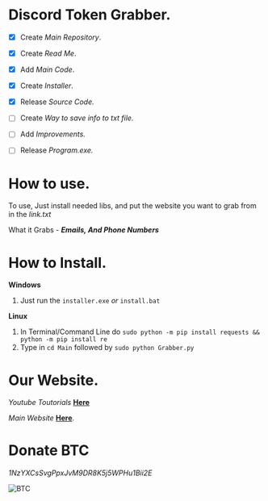 # Discord Token Grabber.

- [x] Create *Main Repository*.
- [x] Create *Read Me*.
- [x] Add *Main Code*.
- [x] Create *Installer*.
- [x] Release *Source Code.*
- [ ] Create *Way to save info to txt file.*
- [ ] Add *Improvements.*
- [ ] Release *Program.exe.*


# How to use.
To use, Just install needed libs, and put the website you want to grab from in the *link.txt*

What it Grabs - ***Emails, And Phone Numbers***


# How to Install.

**Windows**

1) Just run the `installer.exe` *or* `install.bat`

**Linux**

1) In Terminal/Command Line do `sudo python -m pip install requests && python -m pip install re`
2) Type in `cd Main` followed by `sudo python Grabber.py`

# Our Website.

*Youtube Toutorials* [__Here__](https://www.youtube.com/c/LucifersAngel666)

*Main Website* [__Here__](http://project-jade.unaux.com/index.html).

# Donate BTC
*1NzYXCsSvgPpxJvM9DR8K5j5WPHu1Bii2E*


![BTC](https://i.ibb.co/NpknkWc/Ql-RDIFdhb-Gxld-A.png)

